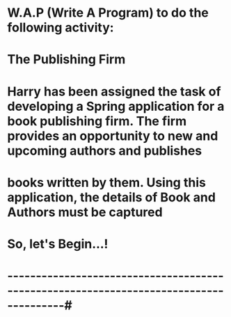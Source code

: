 # W.A.P (Write A Program) to do the following activity:

# The Publishing Firm

# Harry has been assigned the task of developing a Spring application for a book publishing firm. The firm provides an opportunity to new and upcoming authors and publishes
# books written by them. Using this application, the details of Book and Authors must be captured

# So, let's Begin...!
# --------------------------------------------------------------------------------------# 
